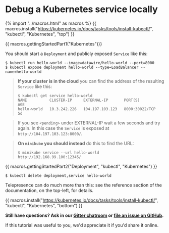 # Debug a Kubernetes service locally

{% import "../macros.html" as macros %}
{{ macros.install("https://kubernetes.io/docs/tasks/tools/install-kubectl/", "kubectl", "Kubernetes", "top") }}

{{ macros.gettingStartedPart1("Kubernetes")}}

You should start a `Deployment` and publicly exposed `Service` like this:

```console
$ kubectl run hello-world --image=datawire/hello-world --port=8000
$ kubectl expose deployment hello-world --type=LoadBalancer --name=hello-world
```

> **If your cluster is in the cloud** you can find the address of the resulting `Service` like this:
>
> ```console
> $ kubectl get service hello-world
> NAME          CLUSTER-IP     EXTERNAL-IP       PORT(S)          AGE
> hello-world   10.3.242.226   104.197.103.123   8000:30022/TCP   5d
> ```

> If you see `<pending>` under EXTERNAL-IP wait a few seconds and try again.
> In this case the `Service` is exposed at `http://104.197.103.123:8000/`.

> **On `minikube` you should instead** do this to find the URL:
> 
> ```console
> $ minikube service --url hello-world
> http://192.168.99.100:12345/
> ```

{{ macros.gettingStartedPart2("Deployment", "kubectl", "Kubernetes") }}

```console
$ kubectl delete deployment,service hello-world
```

Telepresence can do much more than this: see the reference section of the documentation, on the top-left, for details.

{{ macros.install("https://kubernetes.io/docs/tasks/tools/install-kubectl/", "kubectl", "Kubernetes", "bottom") }}

**Still have questions? Ask in our [Gitter chatroom](https://gitter.im/datawire/telepresence) or [file an issue on GitHub](https://github.com/datawire/telepresence/issues/new).**

If this tutorial was useful to you, we'd appreciate it if you'd share it online.